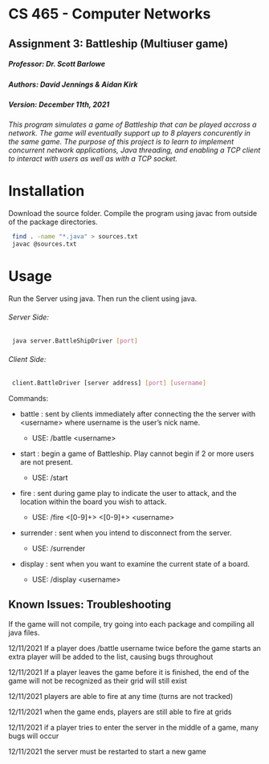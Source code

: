 # CS 465 - Computer Networks
## Assignment 3: Battleship (Multiuser game)

##### Professor: Dr. Scott Barlowe
##### Authors: David Jennings & Aidan Kirk
##### Version: December 11th, 2021

###### This program simulates a game of Battleship that can be played accross a network. The game will eventually support up to 8 players concurently in the same game. The purpose of this project is to learn to implement concurrent network applications, Java threading, and enabling a TCP client to interact with users as well as with a TCP socket.

# Installation

Download the source folder. Compile the program using javac from outside of the package directories.
```bash
 find . -name "*.java" > sources.txt
 javac @sources.txt
 ```

# Usage

Run the Server using java. Then run the client using java.

###### Server Side:
```bash
 java server.BattleShipDriver [port]
 ```

###### Client Side:
```bash
 client.BattleDriver [server address] [port] [username]
 ```
 Commands:
 - battle    : sent by clients immediately after connecting the the server with \<username> where username is the user’s nick name.
   - USE: /battle \<username>
 
 - start     : begin a game of Battleship. Play cannot begin if 2 or more users are not present.
   - USE: /start
   
 - fire      : sent during game play to indicate the user to attack, and the location within the board you wish to attack. 
   - USE: /fire \<[0-9]+> \<[0-9]+> \<username>
   
 - surrender : sent when you intend to disconnect from the server.
   - USE: /surrender
   
 - display   : sent when you want to examine the current state of a board.
   - USE: /display \<username>


## Known Issues: Troubleshooting

If the game will not compile, try going into each package and compiling all java files.

12/11/2021 If a player does /battle username twice before the game starts an extra player will be added to the list, causing bugs throughout

12/11/2021 If a player leaves the game before it is finished, the end of the game will not be recognized as their grid will still exist

12/11/2021 players are able to fire at any time (turns are not tracked)

12/11/2021 when the game ends, players are still able to fire at grids

12/11/2021 if a player tries to enter the server in the middle of a game, many bugs will occur

12/11/2021 the server must be restarted to start a new game
